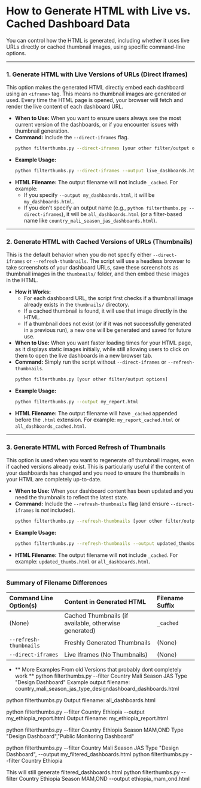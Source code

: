 # How to Generate HTML with Live vs. Cached Dashboard Data

You can control how the HTML is generated, including whether it uses live URLs directly or cached thumbnail images, using specific command-line options.

---

### 1. Generate HTML with Live Versions of URLs (Direct Iframes)

This option makes the generated HTML directly embed each dashboard using an `<iframe>` tag. This means no thumbnail images are generated or used. Every time the HTML page is opened, your browser will fetch and render the live content of each dashboard URL.

* **When to Use:** When you want to ensure users always see the most current version of the dashboards, or if you encounter issues with thumbnail generation.
* **Command:** Include the `--direct-iframes` flag.
    ```bash
    python filterthumbs.py --direct-iframes [your other filter/output options]
    ```
* **Example Usage:**
    ```bash
    python filterthumbs.py --direct-iframes --output live_dashboards.html
    ```
* **HTML Filename:** The output filename will **not** include `_cached`. For example:
    * If you specify `--output my_dashboards.html`, it will be `my_dashboards.html`.
    * If you don't specify an output name (e.g., `python filterthumbs.py --direct-iframes`), it will be `all_dashboards.html` (or a filter-based name like `country_mali_season_jas_dashboards.html`).

---

### 2. Generate HTML with Cached Versions of URLs (Thumbnails)

This is the default behavior when you do not specify either `--direct-iframes` or `--refresh-thumbnails`. The script will use a headless browser to take screenshots of your dashboard URLs, save these screenshots as thumbnail images in the `thumbnails/` folder, and then embed these images in the HTML.

* **How it Works:**
    * For each dashboard URL, the script first checks if a thumbnail image already exists in the `thumbnails/` directory.
    * If a cached thumbnail is found, it will use that image directly in the HTML.
    * If a thumbnail does not exist (or if it was not successfully generated in a previous run), a new one will be generated and saved for future use.
* **When to Use:** When you want faster loading times for your HTML page, as it displays static images initially, while still allowing users to click on them to open the live dashboards in a new browser tab.
* **Command:** Simply run the script without `--direct-iframes` or `--refresh-thumbnails`.
    ```bash
    python filterthumbs.py [your other filter/output options]
    ```
* **Example Usage:**
    ```bash
    python filterthumbs.py --output my_report.html
    ```
* **HTML Filename:** The output filename will have `_cached` appended before the `.html` extension. For example: `my_report_cached.html` or `all_dashboards_cached.html`.

---

### 3. Generate HTML with Forced Refresh of Thumbnails

This option is used when you want to regenerate *all* thumbnail images, even if cached versions already exist. This is particularly useful if the content of your dashboards has changed and you need to ensure the thumbnails in your HTML are completely up-to-date.

* **When to Use:** When your dashboard content has been updated and you need the thumbnails to reflect the latest state.
* **Command:** Include the `--refresh-thumbnails` flag (and ensure `--direct-iframes` is *not* included).
    ```bash
    python filterthumbs.py --refresh-thumbnails [your other filter/output options]
    ```
* **Example Usage:**
    ```bash
    python filterthumbs.py --refresh-thumbnails --output updated_thumbs.html
    ```
* **HTML Filename:** The output filename will **not** include `_cached`. For example: `updated_thumbs.html` or `all_dashboards.html`.

---

### Summary of Filename Differences

| Command Line Option(s)          | Content in Generated HTML           | Filename Suffix |
| :------------------------------ | :---------------------------------- | :-------------- |
| (None)                          | Cached Thumbnails (if available, otherwise generated) | `_cached`       |
| `--refresh-thumbnails`          | Freshly Generated Thumbnails      | (None)          |
| `--direct-iframes`              | Live Iframes (No Thumbnails)      | (None)          |

* ** More Examples From old Versions that probably dont completely work **
python filterthumbs.py --filter Country Mali Season JAS Type "Design Dashboard"
Example output filename: country_mali_season_jas_type_designdashboard_dashboards.html

python filterthumbs.py
Output filename: all_dashboards.html

python filterthumbs.py --filter Country Ethiopia --output my_ethiopia_report.html
Output filename: my_ethiopia_report.html

python filterthumbs.py --filter Country Ethiopia Season MAM,OND Type "Design Dashboard","Public Monitoring Dashboard"

python filterthumbs.py --filter Country Mali Season JAS Type "Design Dashboard", --output my_filtered_dashboards.html
python filterthumbs.py --filter Country Ethiopia

This will still generate filtered_dashboards.html
python filterthumbs.py --filter Country Ethiopia Season MAM,OND --output ethiopia_mam_ond.html

